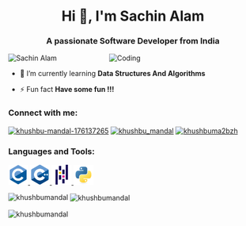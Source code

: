 
<h1 align="center">Hi 👋, I'm Sachin Alam</h1>
<h3 align="center">A passionate Software Developer from India</h3>
<img align="right" alt ="Coding" width="300" src="https://camo.githubusercontent.com/19db51af5f90f1b152bc0b9078f5fe97053955be5074f03f17019c70345bdcdb/68747470733a2f2f6d69726f2e6d656469756d2e636f6d2f6d61782f313336302f302a37513379765349765f7430696f4a2d5a2e676966">

<p align="left"> <img src="https://komarev.com/ghpvc/?username=sachin9998&label=Profile%20views&color=0e75b6&style=flat" alt="Sachin Alam" /> </p>

- 🌱 I’m currently learning **Data Structures And Algorithms**

- ⚡ Fun fact **Have some fun !!!**

<h3 align="left">Connect with me:</h3>
<p align="left">
<a href="https://linkedin.com/in/khushbu-mandal-176137265" target="blank"><img align="center" src="https://raw.githubusercontent.com/rahuldkjain/github-profile-readme-generator/master/src/images/icons/Social/linked-in-alt.svg" alt="khushbu-mandal-176137265" height="30" width="40" /></a>
<a href="https://www.leetcode.com/khushbu_mandal" target="blank"><img align="center" src="https://raw.githubusercontent.com/rahuldkjain/github-profile-readme-generator/master/src/images/icons/Social/leet-code.svg" alt="khushbu_mandal" height="30" width="40" /></a>
<a href="https://auth.geeksforgeeks.org/user/khushbuma2bzh" target="blank"><img align="center" src="https://raw.githubusercontent.com/rahuldkjain/github-profile-readme-generator/master/src/images/icons/Social/geeks-for-geeks.svg" alt="khushbuma2bzh" height="30" width="40" /></a>
</p>

<h3 align="left">Languages and Tools:</h3>
<p align="left"> <a href="https://www.cprogramming.com/" target="_blank" rel="noreferrer"> <img src="https://raw.githubusercontent.com/devicons/devicon/master/icons/c/c-original.svg" alt="c" width="40" height="40"/> </a> <a href="https://www.w3schools.com/cpp/" target="_blank" rel="noreferrer"> <img src="https://raw.githubusercontent.com/devicons/devicon/master/icons/cplusplus/cplusplus-original.svg" alt="cplusplus" width="40" height="40"/> </a> <a href="https://pandas.pydata.org/" target="_blank" rel="noreferrer"> <img src="https://raw.githubusercontent.com/devicons/devicon/2ae2a900d2f041da66e950e4d48052658d850630/icons/pandas/pandas-original.svg" alt="pandas" width="40" height="40"/> </a> <a href="https://www.python.org" target="_blank" rel="noreferrer"> <img src="https://raw.githubusercontent.com/devicons/devicon/master/icons/python/python-original.svg" alt="python" width="40" height="40"/> </a> </p>

<p><img align="left" src="https://github-readme-stats.vercel.app/api/top-langs?username=khushbumandal&show_icons=true&locale=en&layout=compact" alt="khushbumandal" /></p>

<p>&nbsp;<img align="center" src="https://github-readme-stats.vercel.app/api?username=khushbumandal&show_icons=true&locale=en" alt="khushbumandal" /></p>

<p><img align="center" src="https://github-readme-streak-stats.herokuapp.com/?user=khushbumandal&" alt="khushbumandal" /></p>
